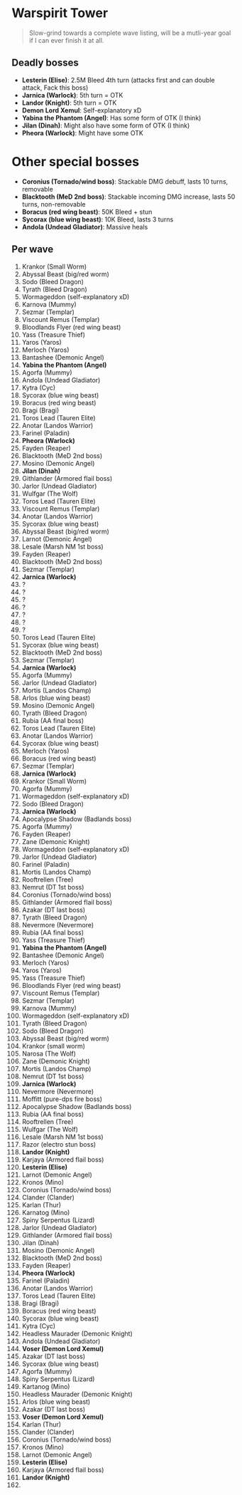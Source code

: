 # Warspirit Tower
> Slow-grind towards a complete wave listing, will be a mutli-year goal if I can ever finish it at all.

## Deadly bosses
- **Lesterin (Elise)**: 2.5M Bleed 4th turn (attacks first and can double attack, Fack this boss)
- **Jarnica (Warlock)**: 5th turn = OTK
- **Landor (Knight)**: 5th turn = OTK
- **Demon Lord Xemul**: Self-explanatory xD
- **Yabina the Phantom (Angel)**: Has some form of OTK (I think)
- **Jilan (Dinah)**: Might also have some form of OTK (I think)
- **Pheora (Warlock)**: Might have some OTK

# Other special bosses
- **Coronius (Tornado/wind boss)**: Stackable DMG debuff, lasts 10 turns, removable
- **Blacktooth (MeD 2nd boss)**: Stackable incoming DMG increase, lasts 50 turns, non-removable
- **Boracus (red wing beast)**: 50K Bleed + stun
- **Sycorax (blue wing beast)**: 10K Bleed, lasts 3 turns
- **Andola (Undead Gladiator)**: Massive heals

## Per wave
1. Krankor (Small Worm)
2. Abyssal Beast (big/red worm)
3. Sodo (Bleed Dragon)
4. Tyrath (Bleed Dragon)
5. Wormageddon (self-explanatory xD)
6. Karnova (Mummy)
7. Sezmar (Templar)
8. Viscount Remus (Templar)
9. Bloodlands Flyer (red wing beast)
10. Yass (Treasure Thief)
11. Yaros (Yaros)
12. Merloch (Yaros)
13. Bantashee (Demonic Angel)
14. **Yabina the Phantom (Angel)**
15. Agorfa (Mummy)
16. Andola (Undead Gladiator)
17. Kytra (Cyc)
18. Sycorax (blue wing beast)
19. Boracus (red wing beast)
20. Bragi (Bragi)
21. Toros Lead (Tauren Elite)
22. Anotar (Landos Warrior)
23. Farinel (Paladin)
24. **Pheora (Warlock)**
25. Fayden (Reaper)
26. Blacktooth (MeD 2nd boss)
27. Mosino (Demonic Angel)
28. **Jilan (Dinah)**
29. Githlander (Armored flail boss)
30. Jarlor (Undead Gladiator)
31. Wulfgar (The Wolf)
32. Toros Lead (Tauren Elite)
33. Viscount Remus (Templar)
34. Anotar (Landos Warrior)
35. Sycorax (blue wing beast)
36. Abyssal Beast (big/red worm)
37. Larnot (Demonic Angel)
38. Lesale (Marsh NM 1st boss)
39. Fayden (Reaper)
40. Blacktooth (MeD 2nd boss)
41. Sezmar (Templar)
42. **Jarnica (Warlock)**
43. ?
44. ?
45. ?
46. ?
47. ?
48. ?
49. ?
50. Toros Lead (Tauren Elite)
51. Sycorax (blue wing beast)
52. Blacktooth (MeD 2nd boss)
53. Sezmar (Templar)
54. **Jarnica (Warlock)**
55. Agorfa (Mummy)
56. Jarlor (Undead Gladiator)
57. Mortis (Landos Champ)
58. Arlos (blue wing beast)
59. Mosino (Demonic Angel)
60. Tyrath (Bleed Dragon)
61. Rubia (AA final boss)
62. Toros Lead (Tauren Elite)
63. Anotar (Landos Warrior)
64. Sycorax (blue wing beast)
65. Merloch (Yaros)
66. Boracus (red wing beast)
67. Sezmar (Templar)
68. **Jarnica (Warlock)**
69. Krankor (Small Worm)
70. Agorfa (Mummy)
71. Wormageddon (self-explanatory xD)
72. Sodo (Bleed Dragon)
73. **Jarnica (Warlock)**
74. Apocalypse Shadow (Badlands boss)
75. Agorfa (Mummy)
76. Fayden (Reaper)
77. Zane (Demonic Knight)
78. Wormageddon (self-explanatory xD)
79. Jarlor (Undead Gladiator)
80. Farinel (Paladin)
81. Mortis (Landos Champ)
82. Rooftrellen (Tree)
83. Nemrut (DT 1st boss)
84. Coronius (Tornado/wind boss)
85. Githlander (Armored flail boss)
86. Azakar (DT last boss)
87. Tyrath (Bleed Dragon)
88. Nevermore (Nevermore)
89. Rubia (AA final boss)
90. Yass (Treasure Thief)
91. **Yabina the Phantom (Angel)**
92. Bantashee (Demonic Angel)
93. Merloch (Yaros)
94. Yaros (Yaros)
95. Yass (Treasure Thief)
96. Bloodlands Flyer (red wing beast)
97. Viscount Remus (Templar)
98. Sezmar (Templar)
99. Karnova (Mummy)
100. Wormageddon (self-explanatory xD)
101. Tyrath (Bleed Dragon)
102. Sodo (Bleed Dragon)
103. Abyssal Beast (big/red worm)
104. Krankor (small worm)
105. Narosa (The Wolf)
106. Zane (Demonic Knight)
107. Mortis (Landos Champ)
108. Nemrut (DT 1st boss)
109. **Jarnica (Warlock)**
110. Nevermore (Nevermore)
111. Moffitt (pure-dps fire boss)
112. Apocalypse Shadow (Badlands boss)
113. Rubia (AA final boss)
114. Rooftrellen (Tree)
115. Wulfgar (The Wolf)
116. Lesale (Marsh NM 1st boss)
117. Razor (electro stun boss)
118. **Landor (Knight)**
119. Karjaya (Armored flail boss)
120. **Lesterin (Elise)**
121. Larnot (Demonic Angel)
122. Kronos (Mino)
123. Coronius (Tornado/wind boss)
124. Clander (Clander)
125. Karlan (Thur)
126. Karnatog (Mino)
127. Spiny Serpentus (Lizard)
128. Jarlor (Undead Gladiator)
129. Githlander (Armored flail boss)
130. Jilan (Dinah)
131. Mosino (Demonic Angel)
132. Blacktooth (MeD 2nd boss)
133. Fayden (Reaper)
134. **Pheora (Warlock)**
135. Farinel (Paladin)
136. Anotar (Landos Warrior)
137. Toros Lead (Tauren Elite)
138. Bragi (Bragi)
139. Boracus (red wing beast)
140. Sycorax (blue wing beast)
141. Kytra (Cyc)
142. Headless Maurader (Demonic Knight)
143. Andola (Undead Gladiator)
144. **Voser (Demon Lord Xemul)**
145. Azakar (DT last boss)
146. Sycorax (blue wing beast)
147. Agorfa (Mummy)
148. Spiny Serpentus (Lizard)
149. Kartanog (Mino)
150. Headless Maurader (Demonic Knight)
151. Arlos (blue wing beast)
152. Azakar (DT last boss)
153. **Voser (Demon Lord Xemul)**
154. Karlan (Thur)
155. Clander (Clander)
156. Coronius (Tornado/wind boss)
157. Kronos (Mino)
158. Larnot (Demonic Angel)
159. **Lesterin (Elise)**
160. Karjaya (Armored flail boss)
161. **Landor (Knight)**
162. 